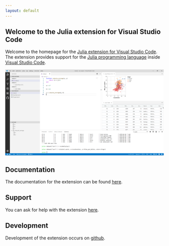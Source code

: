 ```yaml
---
layout: default
---
```


## Welcome to the Julia extension for Visual Studio Code

Welcome to the homepage for the [Julia extension for Visual Studio Code](https://marketplace.visualstudio.com/items?itemName=julialang.language-julia). The extension provides support for the [Julia programming language](http://julialang.org/) inside [Visual Studio Code](https://code.visualstudio.com/).

![Screenshot](/assets/images/screenshot1.png)

## Documentation

The documentation for the extension can be found [here](/docs/dev/).

## Support

You can ask for help with the extension [here](https://discourse.julialang.org/c/tools/vscode).

## Development

Development of the extension occurs on [github](https://github.com/JuliaEditorSupport/julia-vscode).
